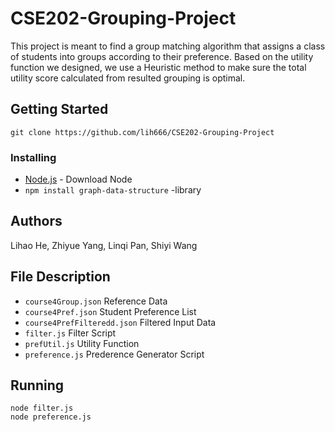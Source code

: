 # CSE202-Grouping-Project

This project is meant to find a group matching algorithm that assigns a class of students into groups according to their preference. Based on the utility function we designed, we use a Heuristic method to make sure the total utility score calculated from resulted grouping is optimal.
## Getting Started
```
git clone https://github.com/lih666/CSE202-Grouping-Project
```
### Installing
* [Node.js](https://nodejs.org/en/) - Download Node
* `npm install graph-data-structure` -library

## Authors
Lihao He, Zhiyue Yang, Linqi Pan, Shiyi Wang


## File Description

* `course4Group.json` Reference Data
* `course4Pref.json` Student Preference List
* `course4PrefFilteredd.json` Filtered Input Data
* `filter.js` Filter Script
* `prefUtil.js` Utility Function
* `preference.js` Prederence Generator Script

## Running
```
node filter.js
node preference.js
```
